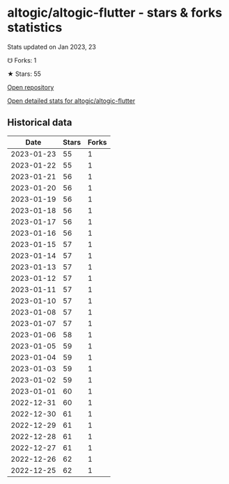 # altogic/altogic-flutter - stars & forks statistics

Stats updated on Jan 2023, 23

☋ Forks: 1

★ Stars: 55

[Open repository](https://github.com/altogic/altogic-flutter)

[Open detailed stats for altogic/altogic-flutter](https://reviewgithub.com/rep/altogic/altogic-flutter)

## Historical data
| Date | Stars | Forks |
|------|-------|-------|
| 2023-01-23 | 55 | 1 | 
| 2023-01-22 | 55 | 1 | 
| 2023-01-21 | 56 | 1 | 
| 2023-01-20 | 56 | 1 | 
| 2023-01-19 | 56 | 1 | 
| 2023-01-18 | 56 | 1 | 
| 2023-01-17 | 56 | 1 | 
| 2023-01-16 | 56 | 1 | 
| 2023-01-15 | 57 | 1 | 
| 2023-01-14 | 57 | 1 | 
| 2023-01-13 | 57 | 1 | 
| 2023-01-12 | 57 | 1 | 
| 2023-01-11 | 57 | 1 | 
| 2023-01-10 | 57 | 1 | 
| 2023-01-08 | 57 | 1 | 
| 2023-01-07 | 57 | 1 | 
| 2023-01-06 | 58 | 1 | 
| 2023-01-05 | 59 | 1 | 
| 2023-01-04 | 59 | 1 | 
| 2023-01-03 | 59 | 1 | 
| 2023-01-02 | 59 | 1 | 
| 2023-01-01 | 60 | 1 | 
| 2022-12-31 | 60 | 1 | 
| 2022-12-30 | 61 | 1 | 
| 2022-12-29 | 61 | 1 | 
| 2022-12-28 | 61 | 1 | 
| 2022-12-27 | 61 | 1 | 
| 2022-12-26 | 62 | 1 | 
| 2022-12-25 | 62 | 1 | 

